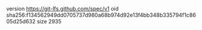 version https://git-lfs.github.com/spec/v1
oid sha256:f134562949dd0705737d980a68b974d92e13f4bb348b335794f1c8605d25d632
size 2935
